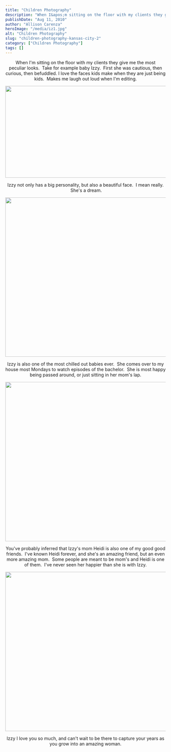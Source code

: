 ```yaml
---
title: "Children Photography"
description: "When I&apos;m sitting on the floor with my clients they give me the most peculiar looks.  Take for example baby Izzy."
publishDate: "Aug 11, 2010"
author: "Allison Carenza"
heroImage: "/media/iz1.jpg"
alt: "Children Photography"
slug: "children-photography-kansas-city-2"
category: ["Children Photography"]
tags: []
---
```


<p style="text-align: center;">When I&apos;m sitting on the floor with my clients they give me the most peculiar looks.  Take for example baby Izzy.  First she was cautious, then curious, then befuddled. I love the faces kids make when they are just being kids.  Makes me laugh out loud when I&apos;m editing.</p>
<p style="text-align: center;"><a rel="attachment wp-att-1202" href="http://www.allisoncarenza.com/archives/children-photography-kansas-city-2/iz1/"><img class="aligncenter size-full wp-image-1202" title="iz1" src="/media/iz1.jpg" alt="" width="720" height="288" srcset="/media/iz1.jpg 1000w, /media/iz1-300x120.jpg 300w, /media/iz1-768x307.jpg 768w" sizes="(max-width: 720px) 100vw, 720px" /></a></p>
<p style="text-align: center;">Izzy not only has a big personality, but also a beautiful face.  I mean really.  She&apos;s a dream.</p>
<p><a rel="attachment wp-att-1204" href="http://www.allisoncarenza.com/archives/children-photography-kansas-city-2/iz3/"><img class="aligncenter size-full wp-image-1204" title="iz3" src="/media/iz3.jpg" alt="" width="750" height="500" srcset="/media/iz3.jpg 750w, /media/iz3-300x200.jpg 300w" sizes="(max-width: 750px) 100vw, 750px" /></a></p>
<p style="text-align: center;">Izzy is also one of the most chilled out babies ever.  She comes over to my house most Mondays to watch episodes of the bachelor.  She is most happy being passed around, or just sitting in her mom&apos;s lap.</p>
<p><a rel="attachment wp-att-1203" href="http://www.allisoncarenza.com/archives/children-photography-kansas-city-2/iz2/"><img class="aligncenter size-full wp-image-1203" title="iz2" src="/media/iz2.jpg" alt="" width="751" height="500" srcset="/media/iz2.jpg 751w, /media/iz2-300x200.jpg 300w" sizes="(max-width: 751px) 100vw, 751px" /></a></p>
<p style="text-align: center;">You&apos;ve probably inferred that Izzy&apos;s mom Heidi is also one of my good good friends.  I&apos;ve known Heidi forever, and she&apos;s an amazing friend, but an even more amazing mom.  Some people are meant to be mom&apos;s and Heidi is one of them.  I&apos;ve never seen her happier than she is with Izzy.</p>
<p><a rel="attachment wp-att-1205" href="http://www.allisoncarenza.com/archives/children-photography-kansas-city-2/iz4/"><img class="aligncenter size-full wp-image-1205" title="iz4" src="/media/iz4.jpg" alt="" width="751" height="500" srcset="/media/iz4.jpg 751w, /media/iz4-300x200.jpg 300w" sizes="(max-width: 751px) 100vw, 751px" /></a></p>
<p style="text-align: center;">Izzy I love you so much, and can&apos;t wait to be there to capture your years as you grow into an amazing woman.</p>
